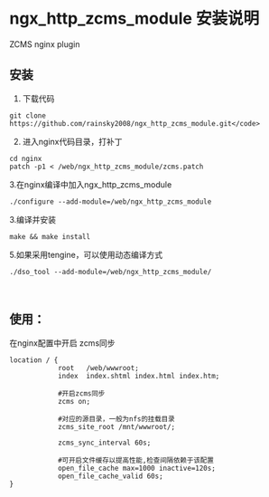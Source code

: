 # ngx_http_zcms_module 安装说明
ZCMS nginx plugin
 
## 安装
1. 下载代码
```
git clone https://github.com/rainsky2008/ngx_http_zcms_module.git</code>
```

2. 进入nginx代码目录，打补丁
```
cd nginx
patch -p1 < /web/ngx_http_zcms_module/zcms.patch
```

3.在nginx编译中加入ngx_http_zcms_module
```
./configure --add-module=/web/ngx_http_zcms_module
```
3.编译并安装
```
make && make install
```

5.如果采用tengine，可以使用动态编译方式
```
./dso_tool --add-module=/web/ngx_http_zcms_module/
```
 
## 使用：
在nginx配置中开启 zcms同步 
```
location / {
            root   /web/wwwroot;
            index  index.shtml index.html index.htm;
            
            #开启zcms同步
            zcms on;
            
            #对应的源目录，一般为nfs的挂载目录
            zcms_site_root /mnt/wwwroot/;
            
            zcms_sync_interval 60s;
			
            #可开启文件缓存以提高性能,检查间隔依赖于该配置
            open_file_cache max=1000 inactive=120s; 
            open_file_cache_valid 60s;
}
```



